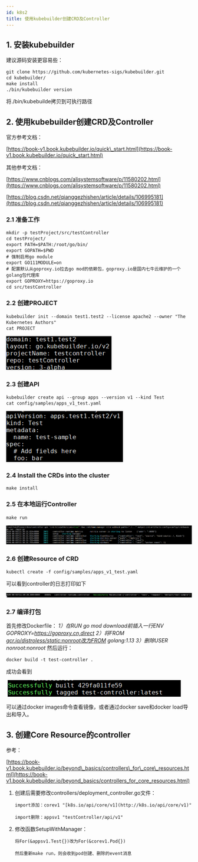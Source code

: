 ```yaml
---
id: k8s2
title: 使用kubebuilder创建CRD及Controller
---
```


## 1. 安装kubebuilder

建议源码安装更容易些：

```
git clone https://github.com/kubernetes-sigs/kubebuilder.git
cd kubebuilder/
make install
./bin/kubebuilder version
```

将./bin/kubebuilde拷贝到可执行路径

## 2. 使用kubebuilder创建CRD及Controller

官方参考文档：

[https://book-v1.book.kubebuilder.io/quick\_start.html](https://book-v1.book.kubebuilder.io/quick_start.html)

其他参考文档：

[https://www.cnblogs.com/alisystemsoftware/p/11580202.html](https://www.cnblogs.com/alisystemsoftware/p/11580202.html)

[https://blog.csdn.net/qianggezhishen/article/details/106995181](https://blog.csdn.net/qianggezhishen/article/details/106995181)

### 2.1 准备工作

```
mkdir -p testProject/src/testController
cd testProject/
export PATH=$PATH:/root/go/bin/
export GOPATH=$PWD
# 强制启用go module
export GO111MODULE=on
# 配置默认从goproxy.io拉去go mod的依赖包，goproxy.io是国内七牛云维护的一个golang包代理库
export GOPROXY=https://goproxy.io
cd src/testController
```

### 2.2 创建PROJECT

~~~
kubebuilder init --domain test1.test2 --license apache2 --owner "The Kubernetes Authors"
cat PROJECT
~~~

![enter description here](./images/1614304636185.png)

### 2.3 创建API

~~~
kubebuilder create api --group apps --version v1 --kind Test
cat config/samples/apps_v1_test.yaml
~~~

![enter description here](./images/1614304670523.png)

### 2.4 Install the CRDs into the cluster

```
make install
```

### 2.5 在本地运行Controller

```
make run
```

![enter description here](./images/1614304707772.png)

### 2.6 创建Resource of CRD

```
kubectl create -f config/samples/apps_v1_test.yaml
```

可以看到controller的日志打印如下

![enter description here](./images/1614304738769.png)

### 2.7 编译打包

首先修改Dockerfile：
*1）在RUN go mod download前插入一行ENV GOPROXY=https://goproxy.cn,direct*
*2）将FROM *[*gcr.io/distroless/static:nonroot改为FROM*](http://gcr.io/distroless/static:nonroot%E6%94%B9%E4%B8%BAFROM)* golang:1.13*
*3）删除USER nonroot:nonroot*
然后运行：

```
docker build -t test-controller .
```

成功会看到

![enter description here](./images/1614304772724.png)

可以通过docker images命令查看镜像，或者通过docker save和docker load导出和导入。

## 3. 创建Core Resource的controller

参考：

[https://book-v1.book.kubebuilder.io/beyond\_basics/controllers\_for\_core\_resources.html](https://book-v1.book.kubebuilder.io/beyond_basics/controllers_for_core_resources.html)

1. 创建后需要修改controllers/deployment\_controller.go文件：
    
       import添加：corev1 "[k8s.io/api/core/v1](http://k8s.io/api/core/v1)"
	   
       import删除：appsv1 "testController/api/v1"

2. 修改函数SetupWithManager：
         
	   将For(&appsv1.Test{})改为For(&corev1.Pod{})
	   
       然后重新make run，则会收到pod创建、删除的event消息
